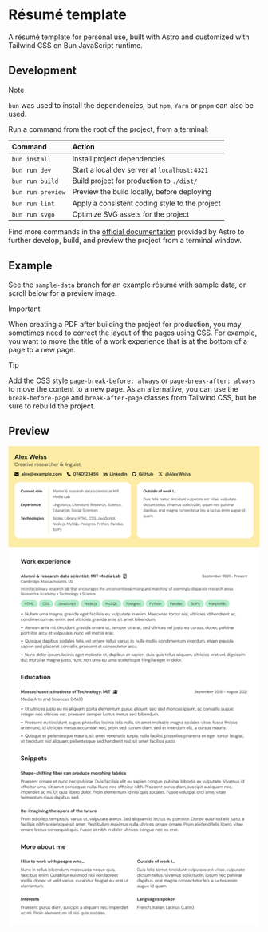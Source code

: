 # Résumé template

A résumé template for personal use, built with Astro and customized with Tailwind CSS on Bun JavaScript runtime.

## Development

> [!NOTE]
> `bun` was used to install the dependencies, but `npm`, `Yarn` or `pnpm` can also be used.

Run a command from the root of the project, from a terminal:

| Command           | Action                                         |
| :---------------- | :--------------------------------------------- |
| `bun install`     | Install project dependencies                   |
| `bun run dev`     | Start a local dev server at `localhost:4321`   |
| `bun run build`   | Build project for production to `./dist/`      |
| `bun run preview` | Preview the build locally, before deploying    |
| `bun run lint`    | Apply a consistent coding style to the project |
| `bun run svgo`    | Optimize SVG assets for the project            |

Find more commands in the [official documentation](https://docs.astro.build/en/reference/cli-reference) provided by Astro to further develop, build, and preview the project from a terminal window.

## Example

See the `sample-data` branch for an example résumé with sample data, or scroll below for a preview image.

> [!IMPORTANT]
> When creating a PDF after building the project for production, you may sometimes need to correct the layout of the pages using CSS. For example, you want to move the title of a work experience that is at the bottom of a page to a new page.

> [!TIP]
> Add the CSS style `page-break-before: always` or `page-break-after: always` to move the content to a new page.
> As an alternative, you can use the `break-before-page` and `break-after-page` classes from Tailwind CSS, but be sure to rebuild the project.

## Preview

![Screenshot](images/screenshot.png)
